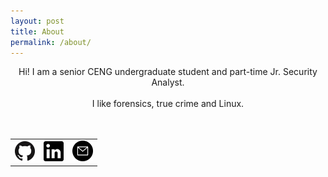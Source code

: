 ```yaml
---
layout: post
title: About
permalink: /about/
---
```


<center>
Hi! I am a senior CENG undergraduate student and part-time Jr. Security Analyst.
<br><br>
I like forensics, true crime and Linux.
<br><br><br>

<table>
    <tr>
	<td><a href="{{ site.author.github }}"><img src="/img/github.png"></a></td>
        <td><a href="{{ site.author.linkedin }}"><img src="/img/linkedin.png" height="32" width="32"></a></td>
        <td><a href="mailto:{{ site.author.email }}"><img src="/img/mail.png" height="33" width="33"></a></td>
    </tr>
</table>
</center>
